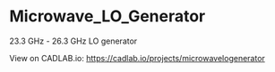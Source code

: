 # Microwave_LO_Generator
23.3 GHz - 26.3 GHz LO generator

View on CADLAB.io: https://cadlab.io/projects/microwavelogenerator